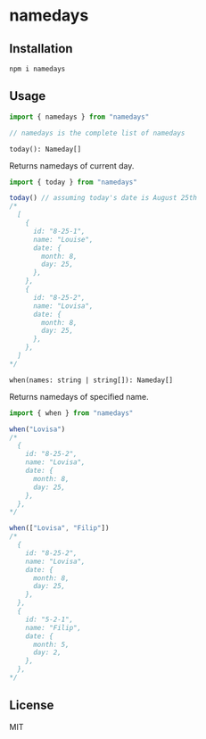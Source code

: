 # namedays

## Installation

```
npm i namedays
```

## Usage

```javascript
import { namedays } from "namedays"

// namedays is the complete list of namedays
```

`today(): Nameday[]`

Returns namedays of current day.

```javascript
import { today } from "namedays"

today() // assuming today's date is August 25th
/*
  [
    {
      id: "8-25-1",
      name: "Louise",
      date: {
        month: 8,
        day: 25,
      },
    },
    {
      id: "8-25-2",
      name: "Lovisa",
      date: {
        month: 8,
        day: 25,
      },
    },
  ]
*/
```

`when(names: string | string[]): Nameday[]`

Returns namedays of specified name.

```javascript
import { when } from "namedays"

when("Lovisa")
/*
  {
    id: "8-25-2",
    name: "Lovisa",
    date: {
      month: 8,
      day: 25,
    },
  },
*/

when(["Lovisa", "Filip"])
/*
  {
    id: "8-25-2",
    name: "Lovisa",
    date: {
      month: 8,
      day: 25,
    },
  },
  {
    id: "5-2-1",
    name: "Filip",
    date: {
      month: 5,
      day: 2,
    },
  },
*/
```

## License

MIT
